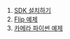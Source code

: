 1. [SDK 설치하기](https://github.com/CREVIS/Camera/tree/master/Examples/SDK%20%EC%84%A4%EC%B9%98%ED%95%98%EA%B8%B0)
2. [Flip 예제](https://github.com/CREVIS/Flip-Example.git)
3. [카메라 파이썬 예제](https://github.com/CREVIS/Flip-Example.git)

